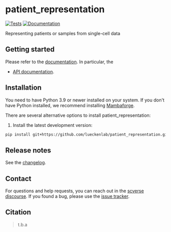 # patient_representation

[![Tests][badge-tests]][link-tests]
[![Documentation][badge-docs]][link-docs]

[badge-tests]: https://img.shields.io/github/actions/workflow/status/VladimirShitov/patient_representation/test.yaml?branch=main
[link-tests]: https://github.com/lueckenlab/patient_representation/actions/workflows/test.yml
[badge-docs]: https://img.shields.io/readthedocs/patient_representation

Representing patients or samples from single-cell data

## Getting started

Please refer to the [documentation][link-docs]. In particular, the

-   [API documentation][link-api].

## Installation

You need to have Python 3.9 or newer installed on your system. If you don't have
Python installed, we recommend installing [Mambaforge](https://github.com/conda-forge/miniforge#mambaforge).

There are several alternative options to install patient_representation:

<!--
1) Install the latest release of `patient_representation` from `PyPI <https://pypi.org/project/patient_representation/>`_:

```bash
pip install patient_representation
```
-->

1. Install the latest development version:

```bash
pip install git+https://github.com/lueckenlab/patient_representation.git@main
```

## Release notes

See the [changelog][changelog].

## Contact

For questions and help requests, you can reach out in the [scverse discourse][scverse-discourse].
If you found a bug, please use the [issue tracker][issue-tracker].

## Citation

> t.b.a

[scverse-discourse]: https://discourse.scverse.org/
[issue-tracker]: https://github.com/VladimirShitov/patient_representation/issues
[changelog]: https://patient_representation.readthedocs.io/latest/changelog.html
[link-docs]: https://patient_representation.readthedocs.io
[link-api]: https://patient_representation.readthedocs.io/latest/api.html
